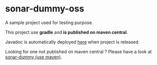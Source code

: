 # sonar-dummy-oss

A sample project used for testing purpose.

This project use **gradle** and **is published on maven central**.

Javadoc is automatically deployed [here](https://javadocs.sonarsource.org/?prefix=sonar-dummy-oss/)
when project is released.

Looking for one not published on maven central ?
Please have a look at [sonar-dummy (use maven)](https://github.com/SonarSource/sonar-dummy).
